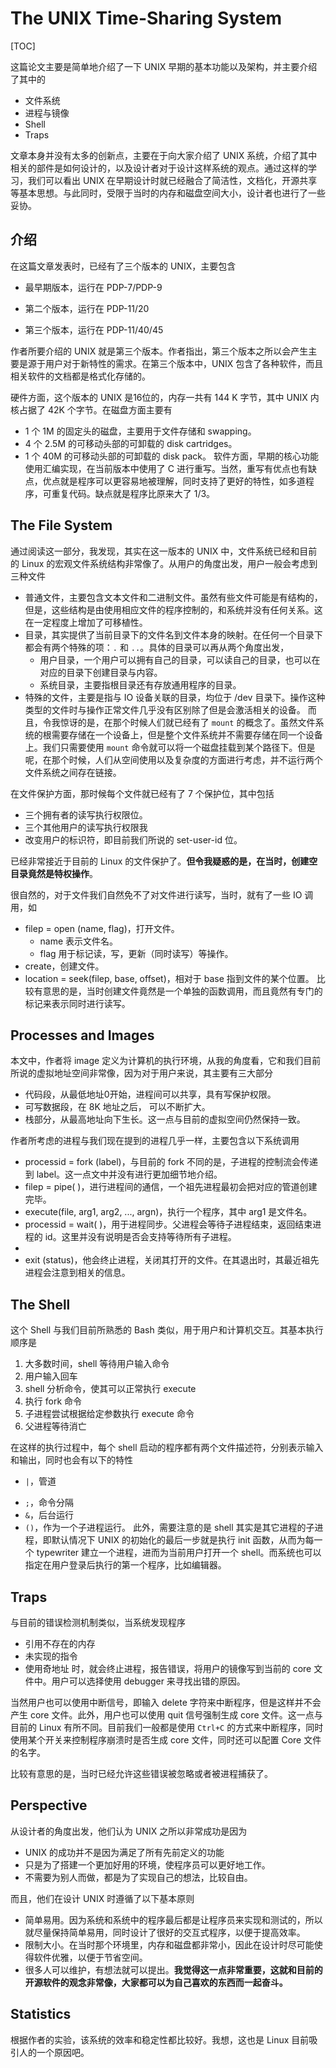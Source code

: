 # The UNIX Time-Sharing System

[TOC]

这篇论文主要是简单地介绍了一下 UNIX 早期的基本功能以及架构，并主要介绍了其中的

- 文件系统
- 进程与镜像
- Shell
- Traps

文章本身并没有太多的创新点，主要在于向大家介绍了 UNIX 系统，介绍了其中相关的部件是如何设计的，以及设计者对于设计这样系统的观点。通过这样的学习，我们可以看出 UNIX 在早期设计时就已经融合了简洁性，文档化，开源共享等基本思想。与此同时，受限于当时的内存和磁盘空间大小，设计者也进行了一些妥协。

## 介绍

在这篇文章发表时，已经有了三个版本的 UNIX，主要包含

* 最早期版本，运行在 PDP-7/PDP-9

* 第二个版本，运行在 PDP-11/20

* 第三个版本，运行在 PDP-11/40/45

作者所要介绍的 UNIX 就是第三个版本。作者指出，第三个版本之所以会产生主要是源于用户对于新特性的需求。在第三个版本中，UNIX 包含了各种软件，而且相关软件的文档都是格式化存储的。

硬件方面，这个版本的 UNIX 是16位的，内存一共有 144 K 字节，其中 UNIX 内核占据了 42K 个字节。在磁盘方面主要有

* 1 个 1M 的固定头的磁盘，主要用于文件存储和 swapping。
* 4 个 2.5M 的可移动头部的可卸载的 disk cartridges。
* 1 个 40M 的可移动头部的可卸载的 disk pack。
软件方面，早期的核心功能使用汇编实现，在当前版本中使用了 C 进行重写。当然，重写有优点也有缺点，优点就是程序可以更容易地被理解，同时支持了更好的特性，如多道程序，可重复代码。缺点就是程序比原来大了 1/3。

## The File System

通过阅读这一部分，我发现，其实在这一版本的 UNIX 中，文件系统已经和目前的 Linux 的宏观文件系统结构非常像了。从用户的角度出发，用户一般会考虑到三种文件

* 普通文件，主要包含文本文件和二进制文件。虽然有些文件可能是有结构的，但是，这些结构是由使用相应文件的程序控制的，和系统并没有任何关系。这在一定程度上增加了可移植性。
* 目录，其实提供了当前目录下的文件名到文件本身的映射。在任何一个目录下都会有两个特殊的项：`.` 和 `..`。具体的目录可以再从两个角度出发，
    * 用户目录，一个用户可以拥有自己的目录，可以读自己的目录，也可以在对应的目录下创建目录与内容。
    * 系统目录，主要指根目录还有存放通用程序的目录。
* 特殊的文件，主要是指与 IO 设备关联的目录，均位于 /dev 目录下。操作这种类型的文件时与操作正常文件几乎没有区别除了但是会激活相关的设备。
而且，令我惊讶的是，在那个时候人们就已经有了 `mount` 的概念了。虽然文件系统的根需要存储在一个设备上，但是整个文件系统并不需要存储在同一个设备上。我们只需要使用 `mount` 命令就可以将一个磁盘挂载到某个路径下。但是呢，在那个时候，人们从空间使用以及复杂度的方面进行考虑，并不运行两个文件系统之间存在链接。

在文件保护方面，那时候每个文件就已经有了 7 个保护位，其中包括

* 三个拥有者的读写执行权限位。
* 三个其他用户的读写执行权限我
* 改变用户的标识符，即目前我们所说的 set-user-id 位。

已经非常接近于目前的 Linux 的文件保护了。**但令我疑惑的是，在当时，创建空目录竟然是特权操作**。

很自然的，对于文件我们自然免不了对文件进行读写，当时，就有了一些 IO 调用，如

* filep = open (name, flag)，打开文件。
    * name 表示文件名。
    * flag 用于标记读，写，更新（同时读写）等操作。
* create，创建文件。
* location = seek(filep, base, offset)，相对于 base 指到文件的某个位置。
比较有意思的是，当时创建文件竟然是一个单独的函数调用，而且竟然有专门的标记来表示同时进行读写。

## Processes and Images

本文中，作者将 image 定义为计算机的执行环境，从我的角度看，它和我们目前所说的虚拟地址空间非常像，因为对于用户来说，其主要有三大部分

* 代码段，从最低地址0开始，进程间可以共享，具有写保护权限。
* 可写数据段，在 8K 地址之后， 可以不断扩大。
* 栈部分，从最高地址向下生长。这一点与目前的虚拟空间仍然保持一致。

作者所考虑的进程与我们现在提到的进程几乎一样，主要包含以下系统调用

* processid = fork (label)，与目前的 fork 不同的是，子进程的控制流会传递到 label。这一点文中并没有进行更加细节地介绍。
* filep = pipe( )，进行进程间的通信，一个祖先进程最初会把对应的管道创建完毕。
* execute(file, arg1, arg2, ..., argn)，执行一个程序，其中 arg1 是文件名。
* processid = wait( )，用于进程同步。父进程会等待子进程结束，返回结束进程的 id。这里并没有说明是否会支持等待所有子进程。
* 
* exit (status)，他会终止进程，关闭其打开的文件。在其退出时，其最近祖先进程会注意到相关的信息。
## The Shell

这个 Shell 与我们目前所熟悉的 Bash 类似，用于用户和计算机交互。其基本执行顺序是

1. 大多数时间，shell 等待用户输入命令
2. 用户输入回车
3. shell 分析命令，使其可以正常执行 execute
4. 执行 fork 命令
5. 子进程尝试根据给定参数执行 execute 命令
6. 父进程等待消亡

在这样的执行过程中，每个 shell 启动的程序都有两个文件描述符，分别表示输入和输出，同时也会有以下的特性

- `|`，管道

* `;`，命令分隔
* `&`，后台运行
* `()`，作为一个子进程运行。
此外，需要注意的是 shell 其实是其它进程的子进程，即默认情况下 UNIX 的初始化的最后一步就是执行 init 函数，从而为每一个 typewriter 建立一个进程，进而为当前用户打开一个 shell。而系统也可以指定在用户登录后执行的第一个程序，比如编辑器。

## Traps

与目前的错误检测机制类似，当系统发现程序

* 引用不存在的内存
* 未实现的指令
* 使用奇地址
时，就会终止进程，报告错误，将用户的镜像写到当前的 core 文件中。用户可以选择使用 debugger 来寻找出错的原因。

当然用户也可以使用中断信号，即输入 delete 字符来中断程序，但是这样并不会产生 core 文件。此外，用户也可以使用 quit 信号强制生成 core 文件。这一点与目前的 Linux 有所不同。目前我们一般都是使用 `Ctrl+C` 的方式来中断程序，同时使用某个开关来控制程序崩溃时是否生成 core 文件，同时还可以配置 Core 文件的名字。

比较有意思的是，当时已经允许这些错误被忽略或者被进程捕获了。

## Perspective

从设计者的角度出发，他们认为 UNIX 之所以非常成功是因为

- UNIX 的成功并不是因为满足了所有先前定义的功能
- 只是为了搭建一个更加好用的环境，使程序员可以更好地工作。
- 不需要为别人而做，都是为了实现自己的想法，比较自由。

而且，他们在设计 UNIX 时遵循了以下基本原则

* 简单易用。因为系统和系统中的程序最后都是让程序员来实现和测试的，所以就尽量保持简单易用，同时设计了很好的交互式程序，以便于提高效率。
* 限制大小。在当时那个环境里，内存和磁盘都非常小，因此在设计时尽可能使得软件优雅，以便于节省空间。
* 很多人可以维护，有想法就可以提出。**我觉得这一点非常重要，这就和目前的开源软件的观念非常像，大家都可以为自己喜欢的东西而一起奋斗。**
## Statistics
根据作者的实验，该系统的效率和稳定性都比较好。我想，这也是 Linux 目前吸引人的一个原因吧。